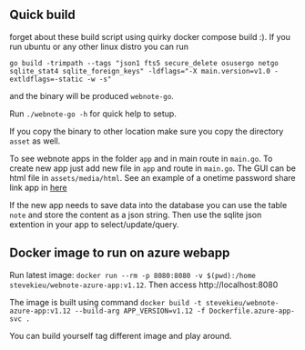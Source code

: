 ## Quick build

forget about these build script using quirky docker compose build :). If you run ubuntu or any other linux
distro you can run

```
go build -trimpath --tags "json1 fts5 secure_delete osusergo netgo sqlite_stat4 sqlite_foreign_keys" -ldflags="-X main.version=v1.0 -extldflags=-static -w -s"
```

and the binary will be produced `webnote-go`.

Run `./webnote-go -h` for quick help to setup.

If you copy the binary to other location make sure you copy the directory `asset` as well.

To see webnote apps in the folder `app` and in main route in `main.go`. To create new app just add new file in `app` and route in `main.go`. The GUI can be html file in `assets/media/html`. See an example of a onetime password share link app in [here](https://gonote.duckdns.org:6919/assets/media/html/onetime-secret.html)

If the new app needs to save data into the database you can use the table `note` and store the content as a json string. Then use the sqlite json extention in your app to select/update/query.

## Docker image to run on azure webapp

Run latest image: `docker run --rm -p 8080:8080 -v $(pwd):/home stevekieu/webnote-azure-app:v1.12`. Then access http://localhost:8080

The image is built using command
`docker build -t stevekieu/webnote-azure-app:v1.12 --build-arg APP_VERSION=v1.12 -f Dockerfile.azure-app-svc .`

You can build yourself tag different image and play around.